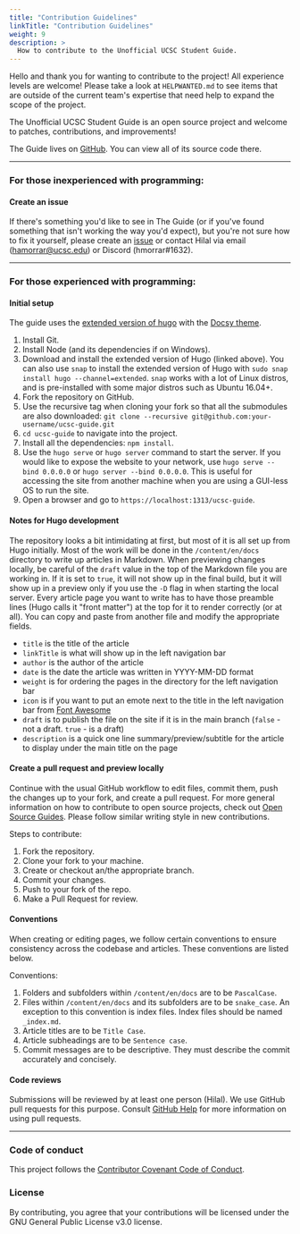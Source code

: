 ```yaml
---
title: "Contribution Guidelines"
linkTitle: "Contribution Guidelines"
weight: 9
description: >
  How to contribute to the Unofficial UCSC Student Guide.
---
```


Hello and thank you for wanting to contribute to the project! All experience levels are welcome! Please take a look at ``HELPWANTED.md`` to see items that are outside of the current team's expertise that need help to expand the scope of the project.

The Unofficial UCSC Student Guide is an open source project and welcome to patches, contributions, and improvements!

The Guide lives on [GitHub](https://github.com/hamorrar/ucsc-guide). You can view all of its source code there.

---

### For those inexperienced with programming:

#### **Create an issue**
If there's something you'd like to see in The Guide (or if you've found something that isn't working the way you'd expect), but you're not sure how to fix it yourself, please create an [issue](https://github.com/hamorrar/ucsc-guide/issues) or contact Hilal via email (hamorrar@ucsc.edu) or Discord (hmorrar#1632).

---

### For those experienced with programming:

#### **Initial setup**
The guide uses the [extended version of hugo](https://github.com/gohugoio/hugo/releases) with the [Docsy theme](https://www.docsy.dev/docs/getting-started/).

1. Install Git.
1. Install Node (and its dependencies if on Windows).
1. Download and install the extended version of Hugo (linked above). You can also use ``snap`` to install the extended version of Hugo with ``sudo snap install hugo --channel=extended``. ``snap`` works with a lot of Linux distros, and is pre-installed with some major distros such as Ubuntu 16.04+.
1. Fork the repository on GitHub.
1. Use the recursive tag when cloning your fork so that all the submodules are also downloaded: ``git clone --recursive git@github.com:your-username/ucsc-guide.git``
1. ``cd ucsc-guide`` to navigate into the project.
1. Install all the dependencies: `npm install`.
1. Use the ``hugo serve`` or ``hugo server`` command to start the server. If you would like to expose the website to your network, use ``hugo serve --bind 0.0.0.0`` or ``hugo server --bind 0.0.0.0``. This is useful for accessing the site from another machine when you are using a GUI-less OS to run the site.
1. Open a browser and go to ``https://localhost:1313/ucsc-guide``.

#### **Notes for Hugo development**
The repository looks a bit intimidating at first, but most of it is all set up from Hugo initially. Most of the work will be done in the ``/content/en/docs`` directory to write up articles in Markdown. When previewing changes locally, be careful of the ``draft`` value in the top of the Markdown file you are working in. If it is set to ``true``, it will not show up in the final build, but it will show up in a preview only if you use the ``-D`` flag in when starting the local server. Every article page you want to write has to have those preamble lines (Hugo calls it "front matter") at the top for it to render correctly (or at all). You can copy and paste from another file and modify the appropriate fields.

- ``title`` is the title of the article
- ``linkTitle`` is what will show up in the left navigation bar
- ``author`` is the author of the article
- ``date`` is the date the article was written in YYYY-MM-DD format
- ``weight`` is for ordering the pages in the directory for the left navigation bar
- ``icon`` is if you want to put an emote next to the title in the left navigation bar from [Font Awesome](https://fontawesome.com/v5.15/icons?d=gallery&p=2)
- ``draft`` is to publish the file on the site if it is in the main branch (``false`` - not a draft. ``true`` - is a draft)
- ``description`` is a quick one line summary/preview/subtitle for the article to display under the main title on the page

#### **Create a pull request and preview locally**
Continue with the usual GitHub workflow to edit files, commit them, push the changes up to your fork, and create a pull request. For more general information on how to contribute to open source projects, check out [Open Source Guides](https://opensource.guide/how-to-contribute/). Please follow similar writing style in new contributions.

Steps to contribute:
1. Fork the repository.
1. Clone your fork to your machine.
1. Create or checkout an/the appropriate branch.
1. Commit your changes.
1. Push to your fork of the repo.
1. Make a Pull Request for review.

#### **Conventions**
When creating or editing pages, we follow certain conventions to ensure consistency across the codebase and articles. These conventions are listed below.

Conventions:
1. Folders and subfolders within ``/content/en/docs`` are to be ``PascalCase``.
1. Files within ``/content/en/docs`` and its subfolders are to be ``snake_case``. An exception to this convention is index files. Index files should be named ``_index.md``.
1. Article titles are to be ``Title Case``.
1. Article subheadings are to be ``Sentence case``.
1. Commit messages are to be descriptive. They must describe the commit accurately and concisely.

#### **Code reviews**
Submissions will be reviewed by at least one person (Hilal). We use GitHub pull requests for this purpose. Consult [GitHub Help](https://help.github.com/articles/about-pull-requests/) for more information on using pull requests.

---

### Code of conduct
This project follows the [Contributor Covenant Code of Conduct](https://github.com/hamorrar/ucsc-guide/blob/main/CODE_OF_CONDUCT.md).

### License
By contributing, you agree that your contributions will be licensed under the GNU General Public License v3.0 license.
